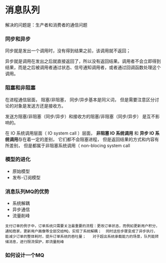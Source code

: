 # 消息队列

解决的问题是：生产者和消费者的通信问题

### 同步和异步

同步就是发出一个调用时，没有得到结果之前，该调用就不返回；

异步就是调用在发出之后就直接返回了，所以没有返回结果。调用者不会立即得到结果，而是之后被调用者通过状态、信号通知调用者，或者通过回调函数处理这个调用。

### 阻塞和非阻塞

在进程通信层面， 阻塞/非阻塞， 同步/异步基本是同义词， 但是需要注意区分讨论的对象是发送方还是接收方。

发送方阻塞/非阻塞（同步/异步）和接收方的阻塞/非阻塞（同步/异步） 是互不影响的。

在 IO 系统调用层面（ IO system call ）层面， **非阻塞 IO 系统调用** 和 **异步 IO 系统调用**存在着一定的差别， 它们都不会阻塞进程， 但是返回结果的方式和内容有所差别， 但是都属于非阻塞系统调用（ non-blocing system call 

### 模型的进化

- 原始模型
- 发布-订阅模型

### 消息队列MQ的优势

- 系统解耦
- 异步通信
- 流量削峰

```
支付订单的例子中，订单系统只需要关注最重要的流程：更改订单状态，而例如更新用户积分，通知商家，更新用户画像等全部交给MQ，实现了系统解耦；  同时这些步骤变成了异步执行，能减少订单的整体耗时，提升订单系统的吞吐量；   对于超出系统承载能力的场景，队列能转储消息，进行限流保护，即流量削峰
```

### 如何设计一个MQ
